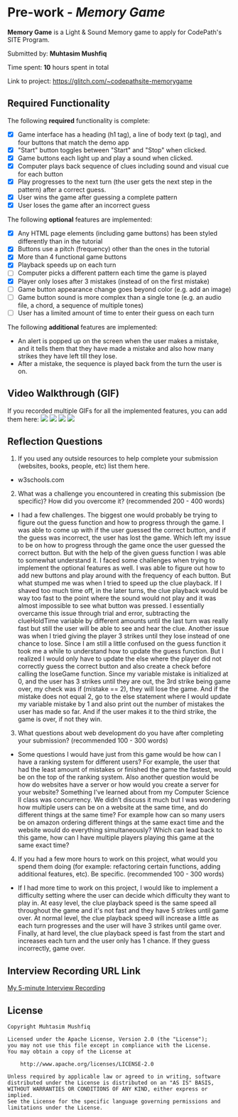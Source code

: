 # Pre-work - *Memory Game*

**Memory Game** is a Light & Sound Memory game to apply for CodePath's SITE Program. 

Submitted by: **Muhtasim Mushfiq**

Time spent: **10** hours spent in total

Link to project: https://glitch.com/~codepathsite-memorygame

## Required Functionality

The following **required** functionality is complete:

* [X] Game interface has a heading (h1 tag), a line of body text (p tag), and four buttons that match the demo app
* [X] "Start" button toggles between "Start" and "Stop" when clicked. 
* [X] Game buttons each light up and play a sound when clicked. 
* [X] Computer plays back sequence of clues including sound and visual cue for each button
* [X] Play progresses to the next turn (the user gets the next step in the pattern) after a correct guess. 
* [X] User wins the game after guessing a complete pattern
* [X] User loses the game after an incorrect guess

The following **optional** features are implemented:

* [X] Any HTML page elements (including game buttons) has been styled differently than in the tutorial
* [X] Buttons use a pitch (frequency) other than the ones in the tutorial
* [X] More than 4 functional game buttons
* [X] Playback speeds up on each turn
* [ ] Computer picks a different pattern each time the game is played
* [X] Player only loses after 3 mistakes (instead of on the first mistake)
* [ ] Game button appearance change goes beyond color (e.g. add an image)
* [ ] Game button sound is more complex than a single tone (e.g. an audio file, a chord, a sequence of multiple tones)
* [ ] User has a limited amount of time to enter their guess on each turn

The following **additional** features are implemented:

- An alert is popped up on the screen when the user makes a mistake, and it tells them that they have made a mistake and also how many strikes they have left till they lose. 
- After a mistake, the sequence is played back from the turn the user is on. 

## Video Walkthrough (GIF)

If you recorded multiple GIFs for all the implemented features, you can add them here:
![](gif1-link-here)
![](gif2-link-here)
![](gif3-link-here)
![](gif4-link-here)

## Reflection Questions
1. If you used any outside resources to help complete your submission (websites, books, people, etc) list them here. 
- w3schools.com

2. What was a challenge you encountered in creating this submission (be specific)? How did you overcome it? (recommended 200 - 400 words) 
- I had a few challenges. The biggest one would probably be trying to figure out the guess function and how to progress through the game. I was able to come up with if the user guessed the correct button, and if the guess was incorrect, the user has lost the game. Which left my issue to be on how to progress through the game once the user guessed the correct button. But with the help of the given guess function I was able to somewhat understand it. I faced some challenges when trying to implement the optional features as well. I was able to figure out how to add new buttons and play around with the frequency of each button. But what stumped me was when I tried to speed up the clue playback. If I shaved too much time off, in the later turns, the clue playback would be way too fast to the point where the sound would not play and it was almost impossible to see what button was pressed. I essentially overcame this issue through trial and error, subtracting the clueHoldTime variable by different amounts until the last turn was really fast but still the user will be able to see and hear the clue. Another issue was when I tried giving the player 3 strikes until they lose instead of one chance to lose. Since I am still a little confused on the guess function it took me a while to understand how to update the guess function. But I realized I would only have to update the else where the player did not correctly guess the correct button and also create a check before calling the loseGame function. Since my variable mistake is initialized at 0, and the user has 3 strikes until they are out, the 3rd strike being game over, my check was if (mistake == 2), they will lose the game. And if the mistake does not equal 2, go to the else statement where I would update my variable mistake by 1 and also print out the number of mistakes the user has made so far. And if the user makes it to the third strike, the game is over, if not they win. 

3. What questions about web development do you have after completing your submission? (recommended 100 - 300 words) 
- Some questions I would have just from this game would be how can I have a ranking system for different users? For example, the user that had the least amount of mistakes or finished the game the fastest, would be on the top of the ranking system. Also another question would be how do websites have a server or how would you create a server for your website? Something I’ve learned about from my Computer Science II class was concurrency. We didn’t discuss it much but I was wondering how multiple users can be on a website at the same time, and do different things at the same time? For example how can so many users be on amazon ordering different things at the same exact time and the website would do everything simultaneously? Which can lead back to this game, how can I have multiple players playing this game at the same exact time? 


4. If you had a few more hours to work on this project, what would you spend them doing (for example: refactoring certain functions, adding additional features, etc). Be specific. (recommended 100 - 300 words) 
- If I had more time to work on this project, I would like to implement a difficulty setting where the user can decide which difficulty they want to play in. At easy level, the clue playback speed is the same speed all throughout the game and it's not fast and they have 5 strikes until game over. At normal level, the clue playback speed will increase a little as each turn progresses and the user will have 3 strikes until game over. Finally, at hard level, the clue playback speed is fast from the start and increases each turn and the user only has 1 chance. If they guess incorrectly, game over. 


## Interview Recording URL Link

[My 5-minute Interview Recording](your-link-here)


## License

    Copyright Muhtasim Mushfiq

    Licensed under the Apache License, Version 2.0 (the "License");
    you may not use this file except in compliance with the License.
    You may obtain a copy of the License at

        http://www.apache.org/licenses/LICENSE-2.0

    Unless required by applicable law or agreed to in writing, software
    distributed under the License is distributed on an "AS IS" BASIS,
    WITHOUT WARRANTIES OR CONDITIONS OF ANY KIND, either express or implied.
    See the License for the specific language governing permissions and
    limitations under the License.
